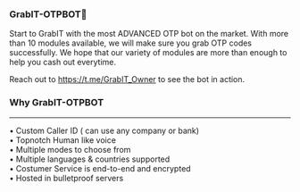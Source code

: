 ### GrabIT-OTPBOT🤖

Start to GrabIT with the most ADVANCED OTP bot on the market.
With more than 10 modules available, we will make sure you grab OTP codes successfully.
We hope that our variety of modules are more than enough to help you cash out everytime.

Reach out to https://t.me/GrabIT_Owner to see the bot in action.

### Why GrabIT-OTPBOT
---

• Custom Caller ID ( can use any company or bank)                                                                                                                         
• Topnotch Human like voice                                                                                                                                               
• Multiple modes to choose from                                                                                                                                           
• Multiple languages & countries supported                                                                                                                               
• Costumer Service is end-to-end and encrypted                                                                                                                           
• Hosted in bulletproof servers


